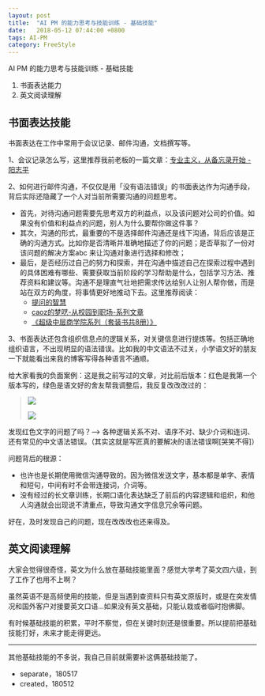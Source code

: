 ```yaml
---
layout: post
title:  "AI PM 的能力思考与技能训练 - 基础技能"
date:   2018-05-12 07:44:00 +0800
tags: AI-PM
category: FreeStyle
---
```


AI PM 的能力思考与技能训练 - 基础技能

1. 书面表达能力
2. 英文阅读理解



## 书面表达技能

书面表达在工作中常用于会议记录、邮件沟通，文档撰写等。

1、会议记录怎么写，这里推荐我前老板的一篇文章：[专业主义，从备忘录开始 - 阳志平](https://mp.weixin.qq.com/s?__biz=MzA3MzM0MjUyMQ==&mid=2652150207&idx=1&sn=f7c5106304725bd13f3fbe24357781a6&chksm=84f0b2e9b3873bffe6ae15ba65f695c16989506bfa507b57fa60c702322aa52ce11933c953e7&scene=0&key=a0155c64695cc7b8f51e7a69a4d0b7858854c89df610c5dc13eb447e90253da36926d4e6a757e0a786378c08b9303fd719e66510576a164dc4588f417cf90dc453098fa32bb4523b2e877ff05c0aa0b8&ascene=0&uin=OTYyNDg4NjIx&devicetype=iMac+MacBookPro14%2C1+OSX+OSX+10.12.5+build(16F2073)&version=12020810&nettype=WIFI&lang=zh_CN&fontScale=100&pass_ticket=yedqiPU0Z5LCSlZFeYgupbf%2FAHZtLnO4HMGZjIvtFAB5JJsnzfCdmdhTZiWXaXym)

2、如何进行邮件沟通，不仅仅是用「没有语法错误」的书面表达作为沟通手段，背后实际还隐藏了一个人对当前所需要沟通的问题思考。

- 首先，对待沟通问题需要先思考双方的利益点，以及该问题对公司的价值。如果没有价值和利益点的问题，别人为什么要帮你做这件事？
- 其次，沟通的形式，最重要的不是选择邮件沟通还是线下沟通，背后应该是正确的沟通方式。比如你是否清晰并准确地描述了你的问题；是否草拟了一份对该问题的解决方案abc 来让沟通对象进行选择和修改；
- 最后，是否经历过自己的努力和探索，并在沟通中描述自己在探索过程中遇到的具体困难有哪些、需要获取当前阶段的学习帮助是什么，包括学习方法、推荐资料和建议等。沟通不是理直气壮地把需求传达给别人让别人帮你做，而是站在双方的角度，将事情更好地推动下去。这里推荐阅读：
	- [提问的智慧](https://github.com/ryanhanwu/How-To-Ask-Questions-The-Smart-Way/blob/master/README-zh_CN.md)
	- [caoz的梦呓-从校园到职场-系列文章](https://mp.weixin.qq.com/s/cvof5hcA7ey60tt_XfaGGw)
	- [《超级中层商学院系列（套装书共8册）》](https://www.amazon.cn/gp/product/B01EEZP7R2/ref=oh_aui_d_detailpage_o00_?ie=UTF8&psc=1)

3、书面表达还包含组织信息点的逻辑关系，对关键信息进行提炼等。包括正确地组织语言，不出现明显的语法错误。比如我的中文语法不过关，小学语文好的朋友一下就能看出来我的博客写得各种语言不通顺。

给大家看我的负面案例：这是我之前写过的文章，对比前后版本：红色是我第一个版本写的，绿色是语文好的舍友帮我调整后，我反复改改改过的：

> ![](http://ojcp18ifz.bkt.clouddn.com/2018-05-12-005749.jpg)
> 
> ![](http://ojcp18ifz.bkt.clouddn.com/2018-05-12-005746.jpg)


发现红色文字的问题了吗？--> 各种逻辑关系不对、语序不对、缺少介词和连词、还有常见的中文语法错误。（其实这就是写匠真的要解决的语法错误啊[哭笑不得]）

问题背后的根源：

- 也许也是长期使用微信沟通导致的。因为微信发送文字，基本都是单字、表情和短句，中间有时不会带连接词，介词等。
- 没有经过的长文章训练，长期口语化表达缺乏了前后的内容逻辑和组织，和他人沟通就会出现说不清重点，导致沟通文字信息冗余等问题。

好在，及时发现自己的问题，现在改改改也还来得及。

## 英文阅读理解

大家会觉得很奇怪，英文为什么放在基础技能里面？感觉大学考了英文四六级，到了工作了也用不上啊？

虽然英语不是高频使用的技能，但是当遇到查资料只有英文原版时，或是在突发情况和国外客户对接要英文口语...如果没有英文基础，只能认栽或者临时抱佛脚。

有时候基础技能的积累，平时不察觉，但在关键时刻还是很重要。所以提前把基础技能打好，未来才能走得更远。


---

其他基础技能的不多说，我自己目前就需要补这俩基础技能了。


- separate，180517
- created，180512
